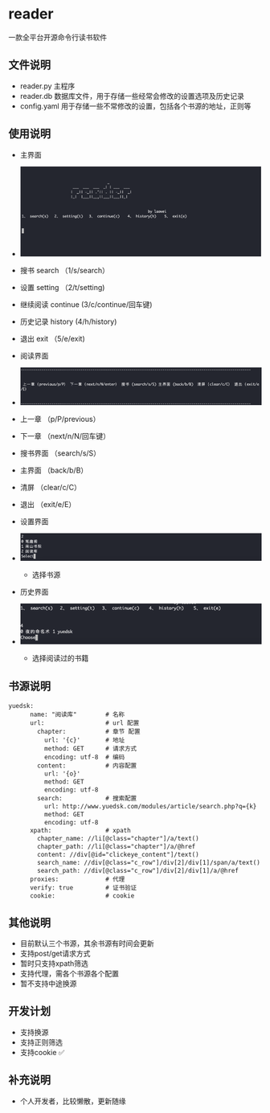 # reader
 一款全平台开源命令行读书软件


## 文件说明
- reader.py  主程序
- reader.db  数据库文件，用于存储一些经常会修改的设置选项及历史记录
- config.yaml  用于存储一些不常修改的设置，包括各个书源的地址，正则等

  
## 使用说明
- 主界面
-   ![](images/1.png)
  - 搜书  search （1/s/search）
  - 设置  setting  （2/t/setting)
  - 继续阅读  continue  (3/c/continue/回车键)
  - 历史记录 history (4/h/history)
  - 退出  exit  （5/e/exit)  
  

- 阅读界面
-   ![](images/2.png)
  - 上一章  （p/P/previous）
  - 下一章  （next/n/N/回车键）
  - 搜书界面  （search/s/S）
  - 主界面   （back/b/B）
  - 清屏   （clear/c/C）
  - 退出  （exit/e/E）
  
  - 设置界面
  - ![](images/3.png)
    - 选择书源
  - 历史界面
  - ![](images/4.png)
    - 选择阅读过的书籍
  
## 书源说明
```
yuedsk:
      name: "阅读库"        # 名称
      url:                 # url 配置
        chapter:           # 章节 配置
          url: '{c}'       # 地址  
          method: GET      # 请求方式
          encoding: utf-8  # 编码
        content:           # 内容配置
          url: '{o}'
          method: GET
          encoding: utf-8
        search:            # 搜索配置
          url: http://www.yuedsk.com/modules/article/search.php?q={k}
          method: GET
          encoding: utf-8
      xpath:               # xpath
        chapter_name: //li[@class="chapter"]/a/text()
        chapter_path: //li[@class="chapter"]/a/@href
        content: //div[@id="clickeye_content"]/text()
        search_name: //div[@class="c_row"]/div[2]/div[1]/span/a/text()
        search_path: //div[@class="c_row"]/div[2]/div[1]/a/@href
      proxies:             # 代理
      verify: true         # 证书验证
      cookie:              # cookie

```

## 其他说明
- 目前默认三个书源，其余书源有时间会更新
- 支持post/get请求方式
- 暂时只支持xpath筛选
- 支持代理，需各个书源各个配置
- 暂不支持中途换源

## 开发计划
- 支持换源  
- 支持正则筛选
- 支持cookie   ✅

## 补充说明
- 个人开发者，比较懒散，更新随缘
